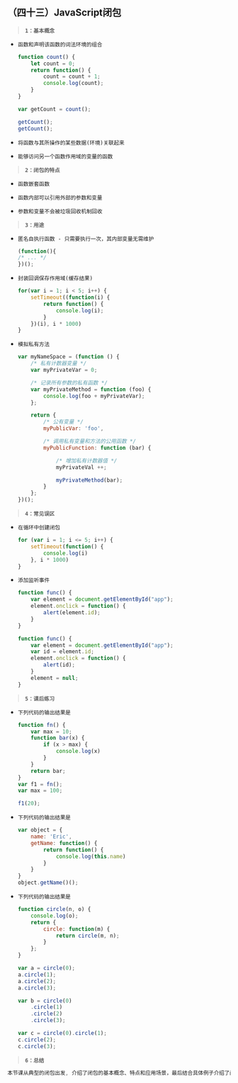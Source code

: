 ##  （四十三）JavaScript闭包
> **`1：基本概念`**

- `函数和声明该函数的词法环境的组合`

    ```javascript
    function count() {
        let count = 0;
        return function() {
            count = count + 1;
            console.log(count);
        }
    }

    var getCount = count();

    getCount();
    getCount();
    ```

- `将函数与其所操作的某些数据(环境)关联起来`

- `能够访问另一个函数作用域的变量的函数`

> **`2：闭包的特点`**
- `函数嵌套函数`

- `函数内部可以引用外部的参数和变量`

- `参数和变量不会被垃圾回收机制回收`

> **`3：用途`**
- `匿名自执行函数 - 只需要执行一次，其内部变量无需维护`
    ```javascript
    (function(){    
    /* ... */
    })();
    ```

- `封装回调保存作用域(缓存结果)`
    ```javascript
    for(var i = 1; i < 5; i++) {
        setTimeout((function(i) {
            return function() {
                console.log(i);        
            } 
        })(i), i * 1000)
    }
    ```

- `模拟私有方法`
    ```javascript
    var myNameSpace = (function () {
        /* 私有计数器变量 */
        var myPrivateVar = 0;

        /* 记录所有参数的私有函数 */
        var myPrivateMethod = function (foo) {
            console.log(foo + myPrivateVar);
        };

        return {
            /* 公有变量 */
            myPublicVar: 'foo',

            /* 调用私有变量和方法的公用函数 */
            myPublicFunction: function (bar) {

                /* 增加私有计数器值 */
                myPrivateVal ++;

                myPrivateMethod(bar);
            }
        };
    })();
    ```

> **`4：常见误区`**

- `在循环中创建闭包`
    ```javascript
    for (var i = 1; i <= 5; i++) {
        setTimeout(function() {
            console.log(i)
        }, i * 1000)
    }
    ```

- `添加监听事件`
    ```javascript
    function func() {
        var element = document.getElementById("app");
        element.onclick = function() {
            alert(element.id);
        }
    }
    ```

    ```javascript
    function func() {
        var element = document.getElementById("app");
        var id = element.id;
        element.onclick = function() {
            alert(id);
        }
        element = null;
    }
    ```

> **`5：课后练习`**
- `下列代码的输出结果是`
    ```javascript
    function fn() {
        var max = 10;
        function bar(x) {
            if (x > max) {    
                console.log(x)
            }
        }
        return bar;
    }
    var f1 = fn();
    var max = 100;

    f1(20); 
    ```

- `下列代码的输出结果是`
    ```javascript
    var object = {
        name: 'Eric',
        getName: function() {
            return function() {
                console.log(this.name)
            }
        }
    }
    object.getName()();
    ```
- `下列代码的输出结果是`
    ```javascript
    function circle(n, o) {
        console.log(o);
        return {
            circle: function(m) {
                return circle(m, n);
            }
        };
    }

    var a = circle(0);
    a.circle(1);
    a.circle(2);
    a.circle(3);

    var b = circle(0)
        .circle(1)
        .circle(2)
        .circle(3);

    var c = circle(0).circle(1);
    c.circle(2);
    c.circle(3);
    ```
> **`6：总结`**
```css
本节课从典型的闭包出发, 介绍了闭包的基本概念、特点和应用场景，最后结合具体例子介绍了闭包的主要用途和常见的误区
```